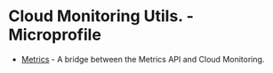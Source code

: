 # Cloud Monitoring Utils. - Microprofile #

* [Metrics](/metrics) - A bridge between the Metrics API and Cloud Monitoring.

